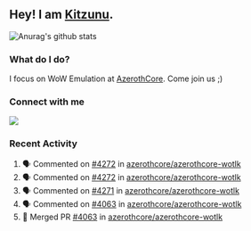## Hey! I am [Kitzunu](https://Github.com/Kitzunu).

![Anurag's github stats](https://github-readme-stats.kitzunu.vercel.app/api?username=Kitzunu&show_icons=true)

### What do I do?

I focus on WoW Emulation at [AzerothCore](https://Github.com/AzerothCore). Come join us ;)

### Connect with me
[![](https://img.shields.io/badge/AzerothCore%20Discord-Connect%20with%20me!-green)](https://discord.com/invite/gkt4y2x)

### Recent Activity

<!--START_SECTION:activity-->
1. 🗣 Commented on [#4272](https://github.com/azerothcore/azerothcore-wotlk/issues/4272) in [azerothcore/azerothcore-wotlk](https://github.com/azerothcore/azerothcore-wotlk)
2. 🗣 Commented on [#4272](https://github.com/azerothcore/azerothcore-wotlk/issues/4272) in [azerothcore/azerothcore-wotlk](https://github.com/azerothcore/azerothcore-wotlk)
3. 🗣 Commented on [#4271](https://github.com/azerothcore/azerothcore-wotlk/issues/4271) in [azerothcore/azerothcore-wotlk](https://github.com/azerothcore/azerothcore-wotlk)
4. 🗣 Commented on [#4063](https://github.com/azerothcore/azerothcore-wotlk/issues/4063) in [azerothcore/azerothcore-wotlk](https://github.com/azerothcore/azerothcore-wotlk)
5. 🎉 Merged PR [#4063](https://github.com/azerothcore/azerothcore-wotlk/pull/4063) in [azerothcore/azerothcore-wotlk](https://github.com/azerothcore/azerothcore-wotlk)
<!--END_SECTION:activity-->
